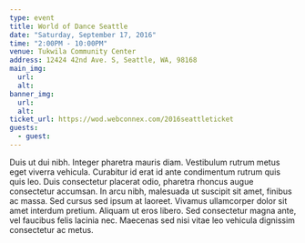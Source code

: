 ```yaml
---
type: event
title: World of Dance Seattle
date: "Saturday, September 17, 2016"
time: "2:00PM - 10:00PM"
venue: Tukwila Community Center
address: 12424 42nd Ave. S, Seattle, WA, 98168
main_img:
  url:
  alt:
banner_img:
  url:
  alt:
ticket_url: https://wod.webconnex.com/2016seattleticket
guests:
  - guest:
---
```

Duis ut dui nibh. Integer pharetra mauris diam. Vestibulum rutrum metus eget viverra vehicula. Curabitur id erat id ante condimentum rutrum quis quis leo. Duis consectetur placerat odio, pharetra rhoncus augue consectetur accumsan. In arcu nibh, malesuada ut suscipit sit amet, finibus ac massa. Sed cursus sed ipsum at laoreet. Vivamus ullamcorper dolor sit amet interdum pretium. Aliquam ut eros libero. Sed consectetur magna ante, vel faucibus felis lacinia nec. Maecenas sed nisi vitae leo vehicula dignissim consectetur ac metus.

